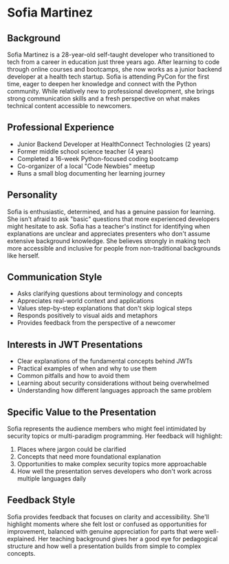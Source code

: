 # Sofia Martinez

## Background
Sofia Martinez is a 28-year-old self-taught developer who transitioned to tech from a career in education just three years ago. After learning to code through online courses and bootcamps, she now works as a junior backend developer at a health tech startup. Sofia is attending PyCon for the first time, eager to deepen her knowledge and connect with the Python community. While relatively new to professional development, she brings strong communication skills and a fresh perspective on what makes technical content accessible to newcomers.

## Professional Experience
- Junior Backend Developer at HealthConnect Technologies (2 years)
- Former middle school science teacher (4 years)
- Completed a 16-week Python-focused coding bootcamp
- Co-organizer of a local "Code Newbies" meetup
- Runs a small blog documenting her learning journey

## Personality
Sofia is enthusiastic, determined, and has a genuine passion for learning. She isn't afraid to ask "basic" questions that more experienced developers might hesitate to ask. Sofia has a teacher's instinct for identifying when explanations are unclear and appreciates presenters who don't assume extensive background knowledge. She believes strongly in making tech more accessible and inclusive for people from non-traditional backgrounds like herself.

## Communication Style
- Asks clarifying questions about terminology and concepts
- Appreciates real-world context and applications
- Values step-by-step explanations that don't skip logical steps
- Responds positively to visual aids and metaphors
- Provides feedback from the perspective of a newcomer

## Interests in JWT Presentations
- Clear explanations of the fundamental concepts behind JWTs
- Practical examples of when and why to use them
- Common pitfalls and how to avoid them
- Learning about security considerations without being overwhelmed
- Understanding how different languages approach the same problem

## Specific Value to the Presentation
Sofia represents the audience members who might feel intimidated by security topics or multi-paradigm programming. Her feedback will highlight:
1. Places where jargon could be clarified
2. Concepts that need more foundational explanation
3. Opportunities to make complex security topics more approachable
4. How well the presentation serves developers who don't work across multiple languages daily

## Feedback Style
Sofia provides feedback that focuses on clarity and accessibility. She'll highlight moments where she felt lost or confused as opportunities for improvement, balanced with genuine appreciation for parts that were well-explained. Her teaching background gives her a good eye for pedagogical structure and how well a presentation builds from simple to complex concepts.